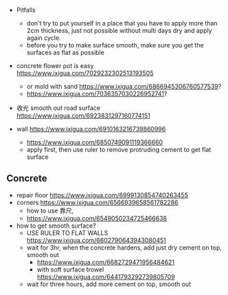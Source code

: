 - Pitfalls
  - don't try to put yourself in a place that you have to apply more than 2cm thickness, just not possible without multi days dry and apply again cycle.
  - before you try to make surface smooth, make sure you get the surfaces as flat as possible

- concrete flower pot is easy https://www.ixigua.com/7029232302513193505
  - or mold with sand https://www.ixigua.com/6866945306760577539?
  - https://www.ixigua.com/7036357030226952741?
- 收光 smooth out road surface https://www.ixigua.com/6923831297160774151
- wall https://www.ixigua.com/6910163216739860996
  - https://www.ixigua.com/6850749091119366660
  - apply first, then use ruler to remove protruding cement to get flat surface
  
## Concrete

- repair floor https://www.ixigua.com/6999130854740263455
- corners https://www.ixigua.com/6566939658561782286
  - how to use 靠尺, 
  - https://www.ixigua.com/6549050234725466638
- how to get smooth surface?
  - USE RULER TO FLAT WALLS https://www.ixigua.com/6602790643943080451
  - wait for 3hr, when the concrete hardens, add just dry cement on top, smooth out
    - https://www.ixigua.com/6682729471956484621
    - with soft surface trowel https://www.ixigua.com/6441793292739805709
  - wait for three hours, add more cement on top, smooth out